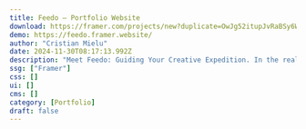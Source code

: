 ```yaml
---
title: Feedo — Portfolio Website
download: https://framer.com/projects/new?duplicate=OwJg52itupJvRaBSy6Wy&via=cristianmielu&duplicateType=siteTemplate
demo: https://feedo.framer.website/
author: "Cristian Mielu"
date: 2024-11-30T08:17:13.992Z
description: "Meet Feedo: Guiding Your Creative Expedition. In the realm of design, Feedo emerges as your steadfast companion, dedicated to refining your creative journey. Immerse yourself in seamless and intuitive design, where Feedo ensures your work radiates brilliance on every screen."
ssg: ["Framer"]
css: []
ui: []
cms: []
category: [Portfolio]
draft: false
---
```

